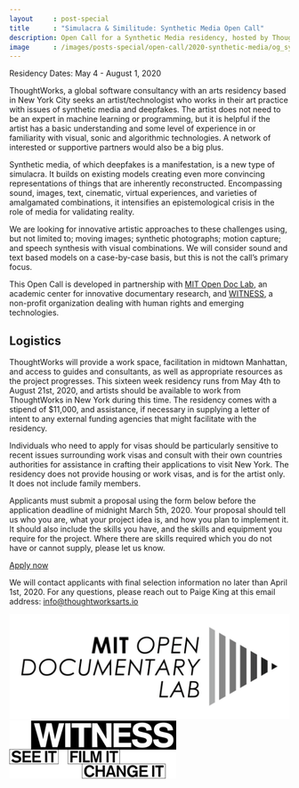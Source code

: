 ```yaml
---
layout     : post-special
title	   : "Simulacra & Similitude: Synthetic Media Open Call"
description: Open Call for a Synthetic Media residency, hosted by ThoughtWorks Arts in New York City
image      : /images/posts-special/open-call/2020-synthetic-media/og_synthetic.jpg
---
```

Residency Dates: May 4 - August 1, 2020

ThoughtWorks, a global software consultancy with an arts residency based in New York City seeks an artist/technologist who works in their art practice with issues of synthetic media and deepfakes. The artist does not need to be an expert in machine learning or programming, but it is helpful if the artist has a basic understanding and some level of experience in or familiarity with visual, sonic and algorithmic technologies. A network of interested or supportive partners would also be a big plus.

Synthetic media, of which deepfakes is a manifestation, is a new type of simulacra. It builds on existing models creating even more convincing representations of things that are inherently reconstructed. Encompassing sound, images, text, cinematic, virtual experiences, and varieties of amalgamated combinations, it intensifies an epistemological crisis in the role of media for validating reality.

We are looking for innovative artistic approaches to these challenges using, but not limited to; moving images; synthetic photographs; motion capture; and speech synthesis with visual combinations. We will consider sound and text based models on a case-by-case basis, but this is not the call’s primary focus.

This Open Call is developed in partnership with [MIT Open Doc Lab](http://opendoclab.mit.edu/), an academic center for innovative documentary research, and [WITNESS](https://www.witness.org/), a non-profit organization dealing with human rights and emerging technologies.

## Logistics
ThoughtWorks will provide a work space, facilitation in midtown Manhattan, and access to guides and consultants, as well as appropriate resources as the project progresses. This sixteen week residency runs from May 4th to August 21st, 2020, and artists should be available to work from ThoughtWorks in New York during this time. The residency comes with a stipend of $11,000, and assistance, if necessary in supplying a letter of intent to any external funding agencies that might facilitate with the residency.

Individuals who need to apply for visas should be particularly sensitive to recent issues surrounding work visas and consult with their own countries authorities for assistance in crafting their applications to visit New York. The residency does not provide housing or work visas, and is for the artist only. It does not include family members.

Applicants must submit a proposal using the form below before the application deadline of midnight March 5th, 2020. Your proposal should tell us who you are, what your project idea is, and how you plan to implement it. It should also include the skills you have, and the skills and equipment you require for the project. Where there are skills required which you do not have or cannot supply, please let us know.

<a href="https://forms.gle/svLBxCtYnfSn4fiH9" class="attention">Apply now</a>

We will contact applicants with final selection information no later than April 1st, 2020. For any questions, please reach out to Paige King at this email address: [info@thoughtworksarts.io](mailto:info@thoughtworksarts.io)

<a href="http://opendoclab.mit.edu/">
	<img src="/images/logos/mit-open-doc-lab.png" alt="MIT Open Doc Lab" class="small" />
</a>

<a href="https://www.witness.org/">
	<img src="/images/logos/witness.png" alt="WITNESS" class="small" />
</a>